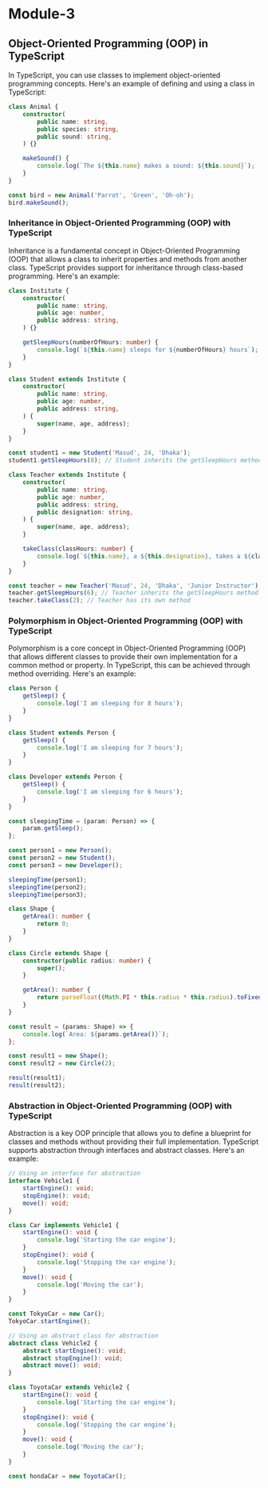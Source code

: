 # Module-3

## Object-Oriented Programming (OOP) in TypeScript

In TypeScript, you can use classes to implement object-oriented programming concepts. Here's an example of defining and using a class in TypeScript:

```typescript
class Animal {
    constructor(
        public name: string,
        public species: string,
        public sound: string,
    ) {}

    makeSound() {
        console.log(`The ${this.name} makes a sound: ${this.sound}`);
    }
}

const bird = new Animal('Parrot', 'Green', 'Oh-oh');
bird.makeSound();
```


### Inheritance in Object-Oriented Programming (OOP) with TypeScript

Inheritance is a fundamental concept in Object-Oriented Programming (OOP) that allows a class to inherit properties and methods from another class. TypeScript provides support for inheritance through class-based programming. Here's an example:

```typescript
class Institute {
    constructor(
        public name: string,
        public age: number,
        public address: string,
    ) {}

    getSleepHours(numberOfHours: number) {
        console.log(`${this.name} sleeps for ${numberOfHours} hours`);
    }
}

class Student extends Institute {
    constructor(
        public name: string,
        public age: number,
        public address: string,
    ) {
        super(name, age, address);
    }
}

const student1 = new Student('Masud', 24, 'Dhaka');
student1.getSleepHours(8); // Student inherits the getSleepHours method

class Teacher extends Institute {
    constructor(
        public name: string,
        public age: number,
        public address: string,
        public designation: string,
    ) {
        super(name, age, address);
    }

    takeClass(classHours: number) {
        console.log(`${this.name}, a ${this.designation}, takes a ${classHours}-hour class.`);
    }
}

const teacher = new Teacher('Masud', 24, 'Dhaka', 'Junior Instructor');
teacher.getSleepHours(6); // Teacher inherits the getSleepHours method
teacher.takeClass(2); // Teacher has its own method
```



### Polymorphism in Object-Oriented Programming (OOP) with TypeScript

Polymorphism is a core concept in Object-Oriented Programming (OOP) that allows different classes to provide their own implementation for a common method or property. In TypeScript, this can be achieved through method overriding. Here's an example:

```typescript
class Person {
    getSleep() {
        console.log('I am sleeping for 8 hours');
    }
}

class Student extends Person {
    getSleep() {
        console.log('I am sleeping for 7 hours');
    }
}

class Developer extends Person {
    getSleep() {
        console.log('I am sleeping for 6 hours');
    }
}

const sleepingTime = (param: Person) => {
    param.getSleep();
};

const person1 = new Person();
const person2 = new Student();
const person3 = new Developer();

sleepingTime(person1);
sleepingTime(person2);
sleepingTime(person3);

class Shape {
    getArea(): number {
        return 0;
    }
}

class Circle extends Shape {
    constructor(public radius: number) {
        super();
    }

    getArea(): number {
        return parseFloat((Math.PI * this.radius * this.radius).toFixed(3));
    }
}

const result = (params: Shape) => {
    console.log(`Area: ${params.getArea()}`);
};

const result1 = new Shape();
const result2 = new Circle(2);

result(result1);
result(result2);
```



### Abstraction in Object-Oriented Programming (OOP) with TypeScript

Abstraction is a key OOP principle that allows you to define a blueprint for classes and methods without providing their full implementation. TypeScript supports abstraction through interfaces and abstract classes. Here's an example:

```typescript
// Using an interface for abstraction
interface Vehicle1 {
    startEngine(): void;
    stopEngine(): void;
    move(): void;
}

class Car implements Vehicle1 {
    startEngine(): void {
        console.log('Starting the car engine');
    }
    stopEngine(): void {
        console.log('Stopping the car engine');
    }
    move(): void {
        console.log('Moving the car');
    }
}

const TokyoCar = new Car();
TokyoCar.startEngine();

// Using an abstract class for abstraction
abstract class Vehicle2 {
    abstract startEngine(): void;
    abstract stopEngine(): void;
    abstract move(): void;
}

class ToyotaCar extends Vehicle2 {
    startEngine(): void {
        console.log('Starting the car engine');
    }
    stopEngine(): void {
        console.log('Stopping the car engine');
    }
    move(): void {
        console.log('Moving the car');
    }
}

const hondaCar = new ToyotaCar();
```